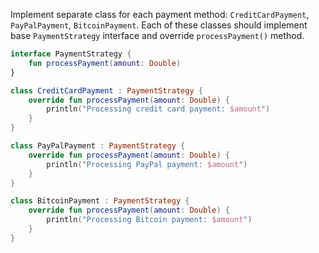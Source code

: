 Implement separate class for each payment method: `CreditCardPayment`, `PayPalPayment`, `BitcoinPayment`. 
Each of these classes should implement base `PaymentStrategy` interface and override `processPayment()` method.

<div class="hint" title="Refactoring hint">

```kotlin
interface PaymentStrategy {
    fun processPayment(amount: Double)
}

class CreditCardPayment : PaymentStrategy {
    override fun processPayment(amount: Double) {
        println("Processing credit card payment: $amount")
    }
}

class PayPalPayment : PaymentStrategy {
    override fun processPayment(amount: Double) {
        println("Processing PayPal payment: $amount")
    }
}

class BitcoinPayment : PaymentStrategy {
    override fun processPayment(amount: Double) {
        println("Processing Bitcoin payment: $amount")
    }
}
```
</div>
